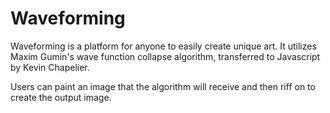 # Waveforming

Waveforming is a platform for anyone to easily create unique art. It utilizes Maxim Gumin's wave function collapse algorithm, transferred to Javascript by Kevin Chapelier.

Users can paint an image that the algorithm will receive and then riff on to create the output image.
